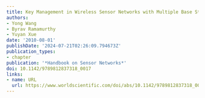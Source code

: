 ```yaml
---
title: Key Management in Wireless Sensor Networks with Multiple Base Stations
authors:
- Yong Wang
- Byrav Ramamurthy
- Yuyan Xue
date: '2010-08-01'
publishDate: '2024-07-21T02:26:09.794673Z'
publication_types:
- chapter
publication: '*Handbook on Sensor Networks*'
doi: 10.1142/9789812837318_0017
links:
- name: URL
  url: https://www.worldscientific.com/doi/abs/10.1142/9789812837318_0017
---
```

